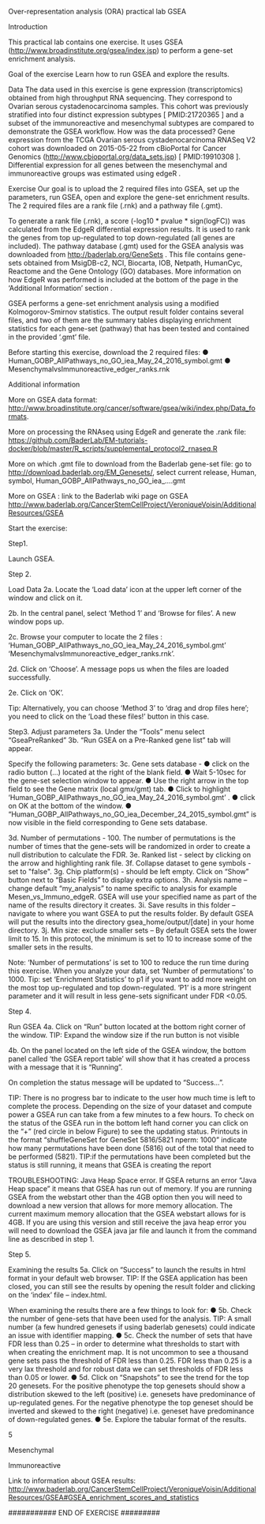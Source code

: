 
 Over-representation analysis (ORA) practical lab
GSEA



Introduction

This practical lab contains one exercise. It uses GSEA (http://www.broadinstitute.org/gsea/index.jsp) to perform a gene-set enrichment analysis. 

Goal of the exercise
Learn how to run GSEA and explore the results.

Data
The data used in this exercise is gene expression (transcriptomics) obtained from high throughput RNA sequencing. They correspond to Ovarian serous cystadenocarcinoma samples. This cohort was previously stratified into four distinct expression subtypes [ PMID:21720365 ] and a subset of the immunoreactive and mesenchymal subtypes are compared to demonstrate the GSEA workflow.
How was the data processed?
Gene expression from the TCGA Ovarian serous cystadenocarcinoma RNASeq V2 cohort was downloaded on 2015-05-22 from cBioPortal for Cancer Genomics (http://www.cbioportal.org/data_sets.jsp) [ PMID:19910308 ]. Differential expression for all genes between the mesenchymal and immunoreactive groups was estimated using edgeR . 

Exercise
Our goal is to upload the 2 required files into GSEA, set up the parameters, run GSEA, open and explore the gene-set enrichment results. The 2 required files are a rank file (.rnk) and a pathway file (.gmt).

To generate a rank file (.rnk),  a score (-log10 * pvalue * sign(logFC)) was calculated from the EdgeR differential expression results. It is used to rank the genes from top up-regulated to top down-regulated (all genes are included). The pathway database (.gmt) used for the GSEA analysis was downloaded from http://baderlab.org/GeneSets . This file contains gene-sets obtained from  MsigDB-c2, NCI, Biocarta, IOB, Netpath, HumanCyc, Reactome and the Gene Ontology (GO) databases. More information on how EdgeR was performed is included  at the bottom of the page in the ‘Additional Information’ section .

GSEA performs a gene-set enrichment analysis using a modified Kolmogorov-Smirnov statistics.  The output result folder contains several files, and two of them are the summary tables displaying enrichment statistics for each gene-set (pathway) that has been tested and contained in the provided ‘.gmt’ file.  

Before starting this exercise, download the 2 required files:
●	Human_GOBP_AllPathways_no_GO_iea_May_24_2016_symbol.gmt
●	MesenchymalvsImmunoreactive_edger_ranks.rnk


Additional information

More on GSEA data format: http://www.broadinstitute.org/cancer/software/gsea/wiki/index.php/Data_formats. 

More on processing the RNAseq using EdgeR and generate the .rank file: 
https://github.com/BaderLab/EM-tutorials-docker/blob/master/R_scripts/supplemental_protocol2_rnaseq.R

More on which .gmt file to download from the Baderlab gene-set file:
go to http://download.baderlab.org/EM_Genesets/, select current release, Human, symbol, Human_GOBP_AllPathways_no_GO_iea_….gmt

More on GSEA : link to the Baderlab wiki page on GSEA
http://www.baderlab.org/CancerStemCellProject/VeroniqueVoisin/AdditionalResources/GSEA




Start the exercise:


Step1.

Launch GSEA.


 

Step 2.

Load Data
2a. Locate the ‘Load data’ icon at the upper left corner of the window and click on it.

2b. In the central panel, select ‘Method 1’ and ‘Browse for files’. A new window pops up. 

2c. Browse your computer to locate the 2 files : ‘Human_GOBP_AllPathways_no_GO_iea_May_24_2016_symbol.gmt’ ‘MesenchymalvsImmunoreactive_edger_ranks.rnk’. 

2d. Click on ‘Choose’. A message pops us when the files are loaded successfully. 

2e. Click on ‘OK’.

Tip: Alternatively, you can choose ‘Method 3’ to ‘drag and drop files here’; you need to click on the ‘Load these files!’ button in this case.



 

 


 


 


Step3. 
Adjust parameters
3a. Under the “Tools” menu select “GseaPreRanked”
3b. “Run GSEA on a Pre-Ranked gene list” tab will appear.

Specify the following parameters: 
3c. Gene sets database -
●	click on the radio button (…) located at the right of the blank field.
●	Wait 5-10sec for the gene-set selection window to appear.
●	Use the right arrow in the top field to see the Gene matrix (local gmx/gmt) tab.
●	Click to highlight ‘Human_GOBP_AllPathways_no_GO_iea_May_24_2016_symbol.gmt’ .
●	click on OK at the bottom of the window.
●	“Human_GOBP_AllPathways_no_GO_iea_December_24_2015_symbol.gmt” is now visible in the field corresponding to Gene sets database.

3d. Number of permutations - 100. The number of permutations is the number of times that the gene-sets will be randomized in order to create a null distribution to calculate the FDR.
3e. Ranked list - select by clicking on the arrow and highlighting rank file.
3f. Collapse dataset to gene symbols - set to "false".
3g. Chip platform(s) - should be left empty.
Click on “Show” button next to “Basic Fields” to display extra options.
3h. Analysis name – change default “my_analysis” to name specific to analysis for example Mesen_vs_Immuno_edgeR. GSEA will use your specified name as part of the name of the results directory it creates.
3i. Save results in this folder – navigate to where you want GSEA to put the results folder. By default GSEA will put the results into the directory gsea_home/output/[date] in your home directory.
3j. Min size: exclude smaller sets – By default GSEA sets the lower limit to 15. In this protocol, the minimum is set to 10 to increase some of the smaller sets in the results.

Note: ‘Number of permutations’ is set to 100 to reduce the run time during this exercise. When you analyze your data, set ‘Number of permutations’ to 1000. 
Tip: set ‘Enrichment Statistics’ to p1 if you want to add more weight on the most top up-regulated and top down-regulated. ‘P1’ is a more stringent parameter and it will result in less gene-sets significant under FDR <0.05.



 


 

 

 

Step 4. 

Run GSEA
4a. Click on “Run” button located at the bottom right corner of the window.
TIP: Expand the window size if the run button is not visible

4b. On the panel located on the left side of the GSEA window, the bottom panel called ‘the GSEA report table’ will show that it has created a process with a message that it is “Running”.

On completion the status message will be updated to “Success…”.

TIP: There is no progress bar to indicate to the user how much time is left to complete the process. Depending on the size of your dataset and compute power a GSEA run can take from a few minutes to a few hours. To check on the status of the GSEA run in the bottom left hand corner you can click on the “+” (red circle in below Figure) to see the updating status. Printouts in the format “shuffleGeneSet for GeneSet 5816/5821 nperm: 1000” indicate how many permutations have been done (5816) out of the total that need to be performed (5821).
TIP:if the permutations have been completed but the status is still running, it means that GSEA is creating the report

TROUBLESHOOTING: Java Heap Space error. If GSEA returns an error “Java Heap space” it means that GSEA has run out of memory. If you are running GSEA from the webstart other than the 4GB option then you will need to download a new version that allows for more memory allocation. The current maximum memory allocation that the GSEA webstart allows for is 4GB. If you are using this version and still receive the java heap error you will need to download the GSEA java jar file and launch it from the command line as described in  step 1.

 

 

 

 

Step 5. 

Examining the results
5a. Click on “Success” to launch the results in html format in your default web browser.
TIP: If the GSEA application has been closed, you can still see the results by opening the result folder and clicking on the ‘index’ file – index.html.

When examining the results there are a few things to look for:
●	5b. Check the number of gene-sets that have been used for the analysis.   TIP: A small number (a few hundred genesets if using baderlab genesets) could indicate an issue with identifier mapping.
●	5c. Check the number of sets that have FDR less than 0.25 – in order to determine what thresholds to start with when creating the enrichment map. It is not uncommon to see a thousand gene sets pass the threshold of FDR less than 0.25. FDR less than 0.25 is a very lax threshold and for robust data we can set thresholds of FDR less than 0.05 or lower.
●	5d. Click on “Snapshots” to see the trend for the top 20 genesets. For the positive phenotype the top genesets should show a distribution skewed to the left (positive) i.e. genesets have predominance of up-regulated genes. For the negative phenotype the top geneset should be inverted and skewed to the right (negative) i.e. geneset have predominance of down-regulated genes.
●	5e. Explore the tabular format of the results.

 

5
 
  



Mesenchymal
 

Immunoreactive
 

Link to information about GSEA results:
http://www.baderlab.org/CancerStemCellProject/VeroniqueVoisin/AdditionalResources/GSEA#GSEA_enrichment_scores_and_statistics


########### END OF EXERCISE #########




